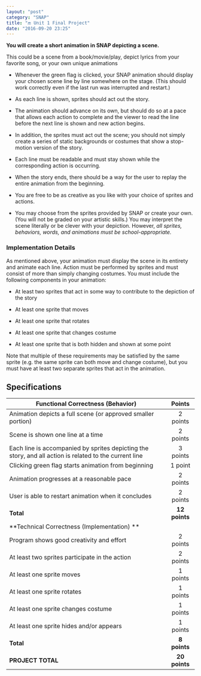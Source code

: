```yaml
---
layout: "post"
category: "SNAP"
title: "🔚 Unit 1 Final Project"
date: "2016-09-20 23:25"
---
```


**You will create a short animation in SNAP depicting a scene.**

This could be a scene from a book/movie/play, depict lyrics from your favorite song, or your own unique animations

* Whenever the green flag is clicked, your SNAP animation should display your chosen scene line by line somewhere on the stage. (This should work correctly even if the last run was interrupted and restart.)

* As each line is shown, sprites should act out the story.

* The animation should advance on its own, but should do so at a pace that allows each action to complete and the viewer to read the line before the next line is shown and new action begins.

* In addition, the sprites must act out the scene; you should not simply create a series of static backgrounds or costumes that show a stop-motion version of the story.

* Each line must be readable and must stay shown while the corresponding action is occurring.

* When the story ends, there should be a way for the user to replay the entire animation from the beginning.

* You are free to be as creative as you like with your choice of sprites and actions.

* You may choose from the sprites provided by SNAP or create your own. (You will not be graded on your artistic skills.) You may interpret the scene literally or be clever with your depiction. However, *all sprites, behaviors, words, and animations must be school-appropriate.*

### **Implementation Details**

As mentioned above, your animation must display the scene in its entirety and animate each line. Action must be performed by sprites and must consist of more than simply changing costumes. You must include the following components in your animation:

* At least two sprites that act in some way to contribute to the depiction of the story

* At least one sprite that moves

* At least one sprite that rotates

* At least one sprite that changes costume

* At least one sprite that is both hidden and shown at some point

Note that multiple of these requirements may be satisfied by the same sprite (e.g. the same sprite can both move and change costume), but you must have at least two separate sprites that act in the animation.

## Specifications

| Functional Correctness (Behavior)                                                                  |  Points         |
|--------------------------------------------------------------------------------------------------------|:-----------:|
| Animation depicts a full scene (or approved smaller portion)                                           | 2 points  |
| Scene is shown one line at a time                                                                      | 2 points  |
| Each line is accompanied by sprites depicting the story, and all action is related to the current line | 3 points  |
| Clicking green flag starts animation from beginning                                                    | 1 point   |
| Animation progresses at a reasonable pace                                                              | 2 points  |
| User is able to restart animation when it concludes                                                    | 2 points  |
| **Total**                                                                                                  | **12 points** |
| **Technical Correctness (Implementation)     **                                                          |           |
| Program shows good creativity and effort                                                               | 2 points  |
| At least two sprites participate in the action                                                         | 2 points  |
| At least one sprite moves                                                                              | 1 points  |
| At least one sprite rotates                                                                            | 1 points  |
| At least one sprite changes costume                                                                    | 1 points  |
| At least one sprite hides and/or appears                                                               | 1 points  |
| **Total**                                                                                                  | **8 points**  |
| **PROJECT TOTAL**                                                                                          | **20 points** |
